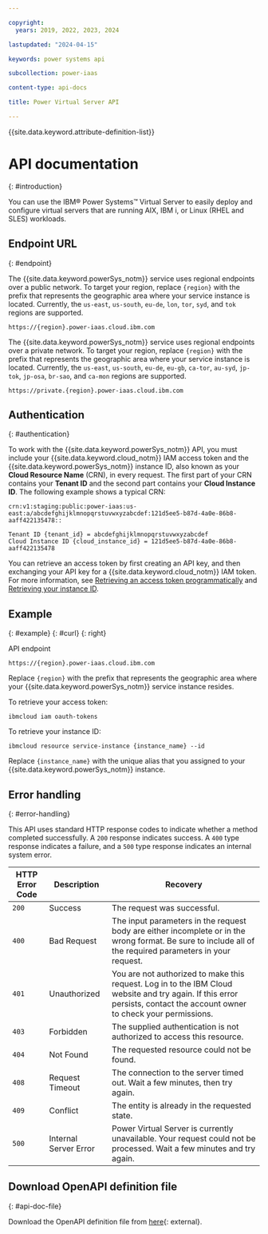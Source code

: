 ```yaml
---

copyright:
  years: 2019, 2022, 2023, 2024

lastupdated: "2024-04-15"

keywords: power systems api

subcollection: power-iaas

content-type: api-docs

title: Power Virtual Server API

---
```


{{site.data.keyword.attribute-definition-list}}



# API documentation
{: #introduction}

You can use the IBM&reg; Power Systems&trade; Virtual Server to easily deploy and configure virtual servers that are running AIX, IBM i, or Linux (RHEL and SLES) workloads.

## Endpoint URL
{: #endpoint}

The {{site.data.keyword.powerSys_notm}} service uses regional endpoints over a public network. To target your region, replace `{region}` with the prefix that represents the geographic area where your service instance is located. Currently, the `us-east`, `us-south`, `eu-de`, `lon`, `tor`, `syd`, and `tok` regions are supported.

```text
https://{region}.power-iaas.cloud.ibm.com
```

The {{site.data.keyword.powerSys_notm}} service uses regional endpoints over a private network. To target your region, replace `{region}` with the prefix that represents the geographic area where your service instance is located. Currently, the `us-east`, `us-south`, `eu-de`, `eu-gb`, `ca-tor`, `au-syd`, `jp-tok`, `jp-osa`, `br-sao`, and `ca-mon` regions are supported.

```text
https://private.{region}.power-iaas.cloud.ibm.com
```

## Authentication
{: #authentication}

To work with the {{site.data.keyword.powerSys_notm}} API, you must include your {{site.data.keyword.cloud_notm}} IAM access token and the {{site.data.keyword.powerSys_notm}} instance ID, also known as your **Cloud Resource Name** (CRN), in every request. The first part of your CRN contains your **Tenant ID** and the second part contains your **Cloud Instance ID**. The following example shows a typical CRN:

```text
crn:v1:staging:public:power-iaas:us-east:a/abcdefghijklmnopqrstuvwxyzabcdef:121d5ee5-b87d-4a0e-86b8-aaff422135478::

Tenant ID {tenant_id} = abcdefghijklmnopqrstuvwxyzabcdef
Cloud Instance ID {cloud_instance_id} = 121d5ee5-b87d-4a0e-86b8-aaff422135478
```

You can retrieve an access token by first creating an API key, and then exchanging your API key for a {{site.data.keyword.cloud_notm}} IAM token. For more information, see [Retrieving an access token programmatically](/docs/services/key-protect?topic=key-protect-retrieve-access-token) and [Retrieving your instance ID](/docs/services/key-protect?topic=key-protect-retrieve-instance-ID).

## Example
{: #example}
{: #curl}
{: right}

API endpoint

```text
https://{region}.power-iaas.cloud.ibm.com
```
Replace `{region}` with the prefix that represents the geographic area where your {{site.data.keyword.powerSys_notm}} service instance resides.

To retrieve your access token:

```text
ibmcloud iam oauth-tokens
```


To retrieve your instance ID:

```text
ibmcloud resource service-instance {instance_name} --id
```

Replace `{instance_name}` with the unique alias that you assigned to your {{site.data.keyword.powerSys_notm}} instance.

## Error handling
{: #error-handling}

This API uses standard HTTP response codes to indicate whether a method completed successfully. A `200` response indicates success. A `400` type response indicates a failure, and a `500` type response indicates an internal system error.

| HTTP Error Code | Description           | Recovery                                                                                                         |
|-----------------|-----------------------|------------------------------------------------------------------------------------------------------------------|
| `200`           | Success               | The request was successful.                                                                                      |
| `400`           | Bad Request           | The input parameters in the request body are either incomplete or in the wrong format. Be sure to include all of the required parameters in your request. |
| `401`           | Unauthorized          | You are not authorized to make this request. Log in to the IBM Cloud website and try again. If this error persists, contact the account owner to check your permissions. |
| `403`           | Forbidden             | The supplied authentication is not authorized to access this resource.                                           |
| `404`           | Not Found             | The requested resource could not be found.                                                                       |
| `408`           | Request Timeout       | The connection to the server timed out. Wait a few minutes, then try again.                                      |
| `409`           | Conflict              | The entity is already in the requested state.                                                                    |
| `500`           | Internal Server Error | Power Virtual Server is currently unavailable. Your request could not be processed. Wait a few minutes and try again. |


## Download OpenAPI definition file
{: #api-doc-file}

Download the OpenAPI definition file from [here](https://cloud.ibm.com/media/docs/downloads/power-iaas/swagger-pcloud-la.json){: external}.
